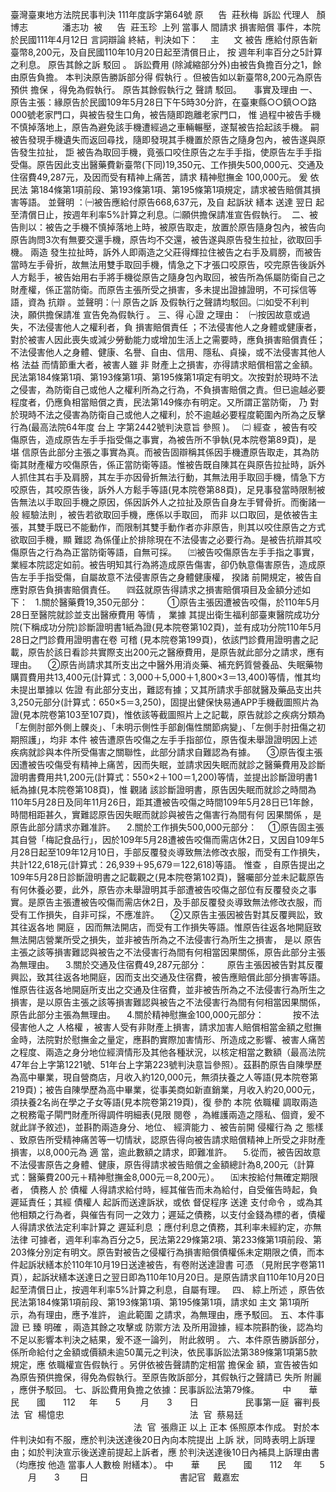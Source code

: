 臺灣臺東地方法院民事判決
111年度訴字第64號
原      告  莊秋梅  
訴訟
代理人
  顏博志  
            潘志功  
被      告  莊玉珍  
上列
當事人
間請求
損害賠償
事件，本院於民國111年4月12日
言詞辯論
終結，判決如下：
    主      文
被告
應給付原告新臺幣8,200元，及自民國110年10月20日起至清償日止，
按
週年利率百分之5計算之利息。
原告其餘之訴
駁回
。
訴訟費用
(除減縮部分外)由被告負擔百分之1，餘由原告負擔。
本判決原告勝訴部分得
假執行
。但被告如以新臺幣8,200元為原告
預供
擔保
，得免為假執行。
原告其餘假執行之
聲請
駁回。
    事實及理由
一、原告主張：緣原告於民國109年5月28日下午5時30分許，在臺東縣○○鎮○○路000號老家門口，與被告發生口角，被告隨即跑離老家門口，
惟
過程中被告手機不慎掉落地上，原告為避免該手機遭經過之車輛輾壓，遂幫被告拾起該手機。
嗣
被告發現手機遺失而返回尋找，隨即發現其手機置於原告之隨身包內，被告遂與原告發生拉扯，
詎
被告為取回手機，竟張口咬住原告之左手手指，使原告左手手指受傷。原告因此支出醫藥費新臺幣(下同)19,350元、工作損失500,000元、交通及住宿費49,287元，及因而受有精神上痛苦，請求
精神慰撫金
100,000元。
爰
依
民法
第184條第1項前段、第193條第1項、第195條第1項規定，請求被告賠償其損害等語。
並聲明
：㈠被告應給付原告668,637元，及自
起訴狀
繕本
送達
翌日
起至清償日止，按週年利率5%計算之利息。㈡願供擔保請准宣告假執行。  
二、被告則以：被告之手機不慎掉落地上時，被原告取走，放置於原告隨身包內，被告向原告詢問3次有無要交還手機，原告均不交還，被告遂與原告發生拉扯，欲取回手機。
兩造
發生拉扯時，訴外人即兩造之父莊得輝拉住被告之右手及肩膀，而被告當時左手骨折，故無法用雙手取回手機，情急之下才張口咬原告，咬完原告後訴外人方鬆手，被告始用右手將手機從原告之隨身包內取回，被告所為係屬防衛自己之財產權，係正當防衛。而原告主張所受之損害，多未提出證據證明，不可採信等語，資為
抗辯
。並聲明：㈠
原告之訴
及假執行之聲請均駁回。㈡如受不利判決，願供擔保請准
宣告免為假執行
。
三、得
心證
之理由：
  ㈠按因故意或過失，不法侵害他人之權利者，負
損害賠償責任
；不法侵害他人之身體或健康者，對於被害人因此喪失或減少勞動能力或增加生活上之需要時，應負損害賠償責任；不法侵害他人之身體、健康、名譽、自由、信用、隱私、貞操，或不法侵害其他人格
法益
而情節重大者，被害人雖
非
財產上之損害，亦得請求賠償相當之金額。民法第184條第1項、第193條第1項、第195條第1項定有明文。次按對於現時不法之侵害，為防衛自己或他人之權利所為之行為，不負損害賠償之責。但已逾越必要程度者，仍應負相當賠償之責，民法第149條亦有明定。又所謂正當防衛，
乃
對於現時不法之侵害為防衛自己或他人之權利，於不逾越必要程度範圍內所為之反擊行為(最高法院64年度
台上
字第2442號判決意旨
參照
)。
  ㈡
經查
，被告有咬傷原告，造成原告左手手指受傷之事實，為被告所不爭執(見本院卷第89頁)，是
堪
信原告此部分主張之事實為真。而被告固辯稱其係因手機遭原告取走，其為防衛其財產權方咬傷原告，係正當防衛等語。惟被告既自陳其在與原告拉扯時，訴外人抓住其右手及肩膀，其左手亦因骨折無法行動，其無法用手取回手機，情急下方咬原告，其咬原告後，訴外人方鬆手等語(見本院卷第88頁)，足見事發當時限制被告無法以手取回手機之原因，係因訴外人之拉扯及原告自身左手臂骨折。而衡諸一般
經驗法則
，被告若欲取回手機，應係以手取回，
而非
以口取回，是依被告主張，其雙手既已不能動作，而限制其雙手動作者亦非原告，則其以咬住原告之方式欲取回手機，顯
難認
為係僅止於排除現在不法侵害之必要行為。是被告抗辯其咬傷原告之行為為正當防衛等語，自無可採。
　㈢被告咬傷原告左手手指之事實，業經本院認定如前。被告明知其行為將造成原告傷害，卻仍執意傷害原告，造成原告左手手指受傷，自屬故意不法侵害原告之身體健康權，
揆諸
前開規定，被告自應對原告負損害賠償責任。
　㈣茲就原告得請求之損害賠償項目及金額分述如下：
  1.關於醫藥費19,350元部分：　
　①原告主張因遭被告咬傷，於110年5月28日至醫院就診並支出醫療費用
等情
，
業據
其提出衛生福利部臺東醫院成功分院(下稱成功分院)診斷證明書1紙為證(見本院卷第102頁)，並有成功分院110年5月28日之門診費用證明書在卷
可稽
(見本院卷第199頁)，依該門診費用證明書之記載，原告於該日看診共實際支出200元之醫療費用，是原告就此部分之請求，應有理由。
　②原告尚請求其所支出之中醫外用消炎藥、補充鈣質營養品、失眠藥物購買費用共13,400元(計算式：3,000＋5,000＋1,800×3＝13,400)等情，惟其均未提出單據以
佐證
有此部分支出，難認有據；又其所請求手部就醫及藥品支出共3,250元部分(計算式：650×5＝3,250)，固提出健保快易通APP手機截圖照片為證(見本院卷第103至107頁)，惟依該等截圖照片上之記載，原告就診之疾病分類為「左側肘部外側上髁炎」、「未明示側性手部創傷性關節病變」、「左側手肘扭傷之初期照護」，均非
本件
被告遭原告咬傷之左手手指部位，原告復未舉證證明因上述疾病就診與本件所受傷害之關聯性，此部分請求自難認為有據。
　③原告復主張因遭被告咬傷受有精神上痛苦，因而失眠，並請求因失眠而就診之醫藥費用及診斷證明書費用共1,200元(計算式：550×2＋100＝1,200)等情，並提出診斷證明書1紙為據(見本院卷第108頁)，惟
觀諸
該診斷證明書，原告因失眠而就診之時間為110年5月28日及同年11月26日，距其遭被告咬傷之時間109年5月28日已1年餘，時間相距甚久，實難認原告因失眠而就診與被告之傷害行為間有何
因果關係
，是原告此部分請求亦難准許。
　2.關於工作損失500,000元部分：
　①原告固主張其自營「梅記食品行」，因於109年5月28遭被告咬傷而需店休2日，又因自109年5月28日起至109年12月10日，手部反覆發炎導致無法修改衣服，而受有工作損失，共計122,618元(計算式：26,939＋95,679＝122,618)等語。
惟查
，自原告提出之109年5月28日診斷證明書之記載觀之(見本院卷第102頁)，醫囑部分並未記載原告有何休養必要，此外，原告亦未舉證明其手部遭被告咬傷之部位有反覆發炎之事實。是原告主張遭被告咬傷而需店休2日，及手部反覆發炎導致無法修改衣服，而受有工作損失，自非可採，不應准許。
　②又原告主張因被告對其反覆興訟，致其往返各地
開庭
，因而無法開店，而受有工作損失等語。惟原告往返各地開庭致無法開店營業所受之損失，並非被告所為之不法侵害行為所生之損害，
是以
原告主張之該等損害難認與被告之不法侵害行為間有何相當因果關係，原告此部分主張為無理由。
　3.關於交通及住宿費49,287元部分：
　　原告主張因被告對其反覆興訟，致其往返各地開庭，因而支出交通及住宿費，被告應賠償此部分損害等語。惟原告往返各地開庭所支出之交通及住宿費，並非被告所為之不法侵害行為所生之損害，是以原告主張之該等損害難認與被告之不法侵害行為間有何相當因果關係，原告此部分主張為無理由。
　4.關於精神慰撫金100,000元部分：　
　　按不法侵害他人之
人格權
，被害人受有非財產上損害，請求加害人賠償相當金額之慰撫金時，法院對於慰撫金之量定，應斟酌實際加害情形、所造成之影響、被害人痛苦之程度、兩造之身分地位經濟情形及其他各種狀況，以核定相當之數額（最高法院47年台上字第1221號、51年台上字第223號判決意旨參照）。茲斟酌原告自陳學歷為高中畢業，現自營商店，月收入約120,000元，無須扶養之人等語(見本院卷第219頁)；被告自陳學歷為高中畢業，從事美商如新直銷業，月收入約20,000元，須扶養2名尚在學之子女等語(見本院卷第219頁)，復
參酌
本院
依職權
調取兩造之稅務電子閘門財產所得調件明細表(見限
閱卷
，為維護兩造之隱私、個資，爰不就此詳予敘述)，並斟酌兩造身分、地位、
經濟能力
、被告前開
侵權行為
之
態樣
、致原告所受精神痛苦等一切情狀，認原告得向被告請求賠償精神上所受之非財產損害，以8,000元為
適
當，逾此數額之請求，即難准許。
　5.從而，被告因故意不法侵害原告之身體、健康，原告得請求被告賠償之金額總計為8,200元（計算式：醫藥費200元＋精神慰撫金8,000元＝8,200元）。
　㈤末按給付無確定期限者，
債務人
於
債權
人得請求給付時，經其催告而未為給付，自受催告時起，負遲延責任；其經
債權人
起訴而送達訴狀，或依
督促程序
送達
支付命令
，或為其他相類之行為者，與催告有同一之效力；遲延之債務，以支付金錢為標的者，債權人得請求依法定利率計算之
遲延利息
；應付利息之債務，其利率未經約定，亦無
法律
可據者，週年利率為百分之5，民法第229條第2項、第233條第1項前段、第203條分別定有明文。原告對被告之侵權行為損害賠償債權係未定期限之債，而本件起訴狀繕本於110年10月19日送達被告，有卷附送達證書
可憑
（見附民字卷第11頁），起訴狀繕本送達日之翌日即為110年10月20日。是原告請求自110年10月20日起至清償日止，按週年利率5%計算之利息，自屬有理。　
四、
綜上所述
，原告依民法第184條第1項前段、第193條第1項、第195條第1項，請求如
主文
第1項所示，為有理由，應予准許，
逾此範圍
之請求，為無理由，應予駁回。
五、本件事證
已
臻
明確
，兩造其餘之攻擊或
防禦方法
及所用證據，經本院斟酌後，認為均不足以影響本判決之結果，爰不逐一論列，
附此敘明
。
六、本件原告勝訴部分，係所命給付之金額或價額未逾50萬元之判決，依民事訴訟法第389條第1項第5款規定，應
依職權宣告假執行
。另併依被告聲請酌定相當
擔保金
額，宣告被告如為原告預供擔保，得免為假執行。至原告敗訴部分，其假執行之聲請已
失所
附麗
，應併予駁回。
七、訴訟費用負擔之依據：民事訴訟法第79條。　　    
中　　華　　民　　國　　112 　 年　　5 　　月　　3　　日
                  民事第一庭  審判長法  官  楊憶忠
　　　　　　　　　                  法  官  蔡易廷
　　　　　　　　　                  法  官  張鼎正
以上
正本
係照原本作成。
對於本件判決如有不服，應於判決送達後20日內向本院提出
上訴
狀，同時表明上訴理由；如於判決宣示後送達前提起上訴者，應
於判決送達後10日內補具上訴理由書（均應按
他造
當事人人數檢
附繕本）。
中　　華　　民　　國　　112 　年　　5 　　月　　3 　　日
                                   
書記官
  戴嘉宏